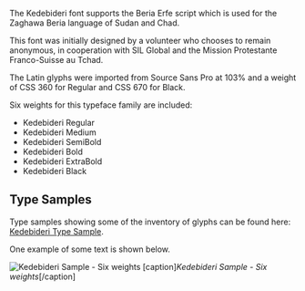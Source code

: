 
The Kedebideri font supports the Beria Erfe script which is used for the Zaghawa Beria language of Sudan and Chad.

This font was initially designed by a volunteer who chooses to remain anonymous, in cooperation with SIL Global and the Mission Protestante Franco-Suisse au Tchad.

The Latin glyphs were imported from Source Sans Pro at 103% and a weight of CSS 360 for Regular and CSS 670 for Black.

Six weights for this typeface family are included:

* Kedebideri Regular
* Kedebideri Medium
* Kedebideri SemiBold
* Kedebideri Bold
* Kedebideri ExtraBold
* Kedebideri Black

## Type Samples

Type samples showing some of the inventory of glyphs can be found here: 
[Kedebideri Type Sample](sample).

One example of some text is shown below. 

<img class='fullsize' alt='Kedebideri Sample - Six weights' src='https://software.sil.org/kedebideri/wp-content/uploads/sites/73/2025/09/six-weights.png' />
[caption]<em>Kedebideri Sample - Six weights</em>[/caption]
